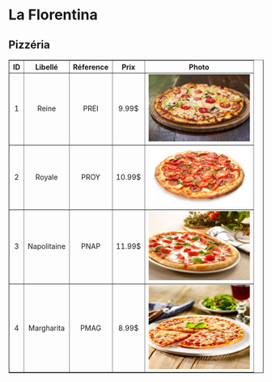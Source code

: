 
<html>
<head>
  <title>La Florentina</title>
</head>
<body>
<h1>La Florentina</h1>
<h2>Pizzéria</h2>

<table width="100" border="1" >
	<thead>
		<tr>
			<th align="center" >ID</th>
			<th align="center" >Libellé</th>
			<th align="center" >Réference</th>
			<th align="center" >Prix</th>
			<th align="center" >Photo</th>
		</tr>
	</thead>
	<tbody>
		<tr>
			<td align="center" >1</td>
			<td align="center" >Reine</td>
			<td align="center" >PREI</td>
			<td align="center" >9.99$</td>
			<td  align="center" >
				<img width="200" src="images/PREI.jfif" alt="Pizza Reine">
			</td>
		</tr>
		<tr>
			<td align="center" >2</td>
			<td align="center" >Royale</td>
			<td align="center" >PROY</td>
			<td align="center" >10.99$</td>
			<td  align="center" >
				<img width="200" src="images/PROY.jfif" alt="Pizza Royale">
			</td>
		</tr>
		<tr>
			<td align="center" >3</td>
			<td align="center" >Napolitaine</td>
			<td align="center" >PNAP</td>
			<td align="center" >11.99$</td>
			<td  align="center" >
				<img width="200" src="images/PNAP.jpg" alt="Pizza Reine">
			</td>
		</tr>
		<tr>
			<td align="center" >4</td>
			<td align="center" >Margharita</td>
			<td align="center" >PMAG</td>
			<td align="center" >8.99$</td>
			<td  align="center" >
				<img width="200" src="images/PMAG.jfif" alt="Pizza Margharita">
			</td>
		</tr>
	</tbody>
</table>

</body>
</html>